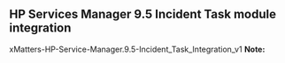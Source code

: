 ## HP Services Manager 9.5 Incident Task module integration 
xMatters-HP-Service-Manager.9.5-Incident_Task_Integration_v1
**Note:**
